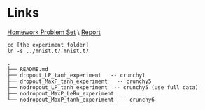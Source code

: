 # Links
[Homework Problem Set](https://www.overleaf.com/4294390dqmwxr#/12734364/) \\
[Report](https://www.overleaf.com/4297276wzhxjq#/12744331/)


```
cd [the experiment folder]
ln -s ../mnist.t7 mnist.t7
```
```
.
├── README.md
├── dropout_LP_tanh_experiment   -- crunchy1
├── dropout_MaxP_tanh_experiment   -- crunchy5
├── nodropout_LP_tanh_experiment  -- crunchy5 (use full data)
├── nodropout_MaxP_LeRu_experiment  
└── nodropout_MaxP_tanh_experiment  -- crunchy6
```
